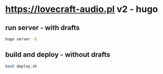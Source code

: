 # https://lovecraft-audio.pl v2 - hugo

## run server - with drafts
```bash
hugo server -D
```

## build and deploy - without drafts
```bash
bash deploy.sh
```
